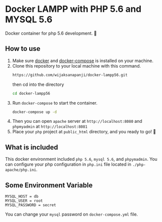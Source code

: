 # Docker LAMPP with PHP 5.6 and MYSQL 5.6

Docker container for php 5.6 development. 🎉 

## How to use

1. Make sure [docker](https://docs.docker.com/get-started/#download-and-install-docker) and [docker-compose](https://docs.docker.com/compose/install/) is installed on your machine.
2. Clone this repository to your local machine with this command.
    ```bash
    https://github.com/wijaksanapanji/docker-lampp56.git
    ```
    then cd into the directory
    ```bash
    cd docker-lampp56
    ```
3. Run `docker-compose` to start the container.
    ```bash
    docker-compose up -d
    ```
4. Then you can open `apache` server at `http://localhost:8080` and `phpmyadmin` at `http://localhost:8081`
5. Place your `php` project at `public_html` directory, and you ready to go! 🚀 

## What is included

This docker environment included `php 5.6`, `mysql 5.6`, and `phpymadmin`. You can configure your php configuration in `php.ini` file located in `./php-apache/php.ini`.

## Some Environment Variable

```env
MYSQL_HOST = db
MYSQL_USER = root
MYSQL_PASSWORD = secret
```
You can change your `mysql` password on `docker-compose.yml` file.